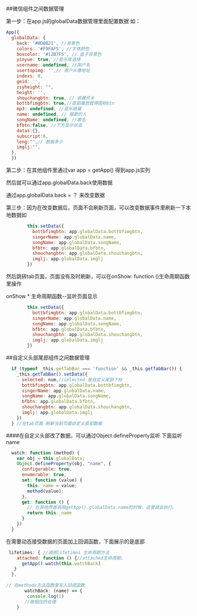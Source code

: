 ##微信组件之间数据管理

第一步：在app.js的globalData数据管理里面配置数据     如：

```js
App({
  globalData: {
    back: '#0D0B21', //背景色
    colors: '#F9FAF5', //字体颜色
    boxcolor: '#12B7F5', // 盒子背景色
    yinyue: true, //音乐库选择
    username: undefined, //用户名
    usertopimg: '',// 用户头像地址
    indexs: 0,
    geid: '',
    zsyheight: "",
    height: '', 
    shouchangbtn: true, // 收藏开关
    bottbfimgbtn: true,//底部播放暂停图标btn
    mp3: undefined, //音乐链接
    name: undefined, // 唱歌的人
    songName: undefined, //歌名
    bfbtn:false, //下方显示状态
    datas:{},
    subscript:0,
    leng:"",// 数据多少
    imglj:"",
  },
  })
```

第二步：在其他组件里通过var app = getApp() 得到app.js实列

然后就可以通过app.globalData.back使用数据 

通过app.globalData.back = ？ 来改变数据

第三步：因为在改变数据后，页面不会刷新页面，可以改变数据事件里刷新一下本地数据如

```js
        this.setData({
          bottbfimgbtn: app.globalData.bottbfimgbtn,
          singerName: app.globalData.name,
          songName: app.globalData.songName,
          bfbtn: app.globalData.bfbtn,
          shouchangbtn: app.globalData.shouchangbtn,
          imglj: app.globalData.imglj
        })
```

然后跳转tab页面，页面没有及时刷新，可以在onShow: function ()生命周期函数里操作

onShow \* 生命周期函数--监听页面显示

```js
        this.setData({
          bottbfimgbtn: app.globalData.bottbfimgbtn,
          singerName: app.globalData.name,
          songName: app.globalData.songName,
          bfbtn: app.globalData.bfbtn,
          shouchangbtn: app.globalData.shouchangbtn,
          imglj: app.globalData.imglj
        })
```

##自定义头部尾部组件之间数据管理

```js
  if (typeof _this.getTabBar === 'function' && _this.getTabBar()) {
    _this.getTabBar().setData({
      selected: num,//selected 是自定义尾部下标
      bottbfimgbtn: app.globalData.bottbfimgbtn,
      singerName: app.globalData.name,
      songName: app.globalData.songName,
      bfbtn: app.globalData.bfbtn,
      shouchangbtn: app.globalData.shouchangbtn,
      imglj: app.globalData.imglj
    })
  } //在tab页面 刷新当前页面自定义底部数据
```

####在自定义头部改了数据，可以通过Object.defineProperty监听  下面监听name

```js
  watch: function (method) {
    var obj = this.globalData;
    Object.defineProperty(obj, "name", {
      configurable: true,
      enumerable: true,
      set: function (value) {
        this._name = value;
        method(value);
      },
      get: function () {
        // 在其他界面调用getApp().globalData.name的时候，这里就会执行。
        return this._name
      }
    })
  }
```

在需要动态接受数据的页面加上回调函数，下面展示的是底部

```js
 lifetimes: { //调用lifetimes 生命周期方法
    attached: function () {//attached生命周期，
      getApp().watch(this.watchBack)
   }
  },
      
// 在methods方法函数里写入回调函数
       watchBack: (name) => {
        console.log(1)
       //做相应的处理
    }
```

